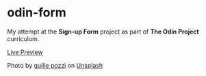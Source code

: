 # odin-form

My attempt at the **Sign-up Form** project as part of **The Odin Project** curriculum.

[Live Preview](https://elliottfeltham.github.io/odin-form/)

Photo by <a href="https://unsplash.com/@guillepozzi?utm_content=creditCopyText&utm_medium=referral&utm_source=unsplash">guille pozzi</a> on <a href="https://unsplash.com/photos/landscape-photo-of-mountains-under-starry-sky-at-nighttime-SHcHVFhz7-M?utm_content=creditCopyText&utm_medium=referral&utm_source=unsplash">Unsplash</a>
